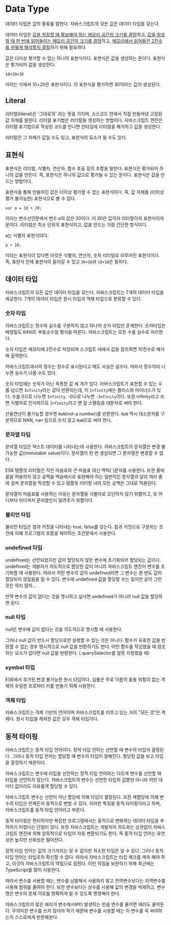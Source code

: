 # Data Type

데이터 타입은 값의 종류를 말한다. 자바스크립트의 모든 값은 데이터 타입을 갖는다.

데이터 타입은 <u>값을 저장할 때 확보해야 하는 메모리 공간의 크기를 결정</u>하고, <u>값을 참조할 때 한 번에 읽어들이는 메모리 공간의 크기를 결정</u>하고, <u>메모리에서 읽어들인 2진수를 어떻게 해석할지 결정</u>하기 위해 필요하다.



값은 더이상 평가할 수 없는 하나의 표현식이다. 표현식은 값을 생성하는 문이다. 표현식은 평가되어 값을 생성한다.



`10+20=30`

이라는 식에서 10+20은 표현식이다. 이 표현식을 평가하면 30이라는 값이 생성된다.



## Literal

리터럴(literal)은 '그대로의' 라는 뜻을 가지며, 소스코드 안에서 직접 만들어낸 고정된 값 자체를 말한다. 리터럴 표기법은 리터럴을 생성하는 방법이다. 자바스크립트 엔진은 리터럴 표기법으로 작성된 코드를 만나면 런타임에 리터럴을 해석하고 값을 생성한다.

리터럴은 그 자체가 값일 수도 있고, 표현식의 요소가 될 수도 있다.



## 표현식

표현식은 리터럴, 식별자, 연산자, 함수 호출 등의 조합을 말한다. 표현식은 평가되어 하나의 값을 만든다. 즉, 표현식은 하나의 값으로 평가될 수 있는 문이다. 표현식은 값을 만드는 방법이다.

표현식을 통해 만들어진 값은 더이상 평가할 수 없는 표현식이다. 즉, 값 자체를 (더이상 평가 불가능한) 표현식으로 볼 수 있다.

`var a = 10 + 20;`

이라는 변수선언문에서 변수 a의 값은 30이다. 이 30은 값이자 리터럴이자 표현식이자 문이다. 리터럴은 최소 단위의 표현식이고, 값을 만드는 가장 간단한 방식이다.

a는 식별자 표현식이다.

`a + 10;`

이라는 표현식이 있다면 이것은 식별자, 연산자, 숫자 리터럴로 이루어진 표현식이다. 즉, 표현식 안에 표현식이 들어갈 수 있고 `30+10`과 `10+10`은 동치다.



## 데이터 타입

자바스크립트의 모든 값은 데이터 타입을 갖는다. 자바스크립트는 7개의 데이터 타입을 제공한다. 7개의 데이터 타입은 원시 타입과 객체 타입으로 분류할 수 있다.



### 숫자 타입

자바스크립트는 정수와 실수를 구분하지 않고 하나의 숫자 타입만 존재한다. 숫자타입은 배정밀도 64비트 부동소수점 형식을 따른다. 자바스크립트는 모든 수를 실수로 처리한다.

숫자 타입은 메모리에 2진수로 저장되며 스크립트 내에서 값을 참조하면 10진수로 해석해 출력한다.

자바스크립트에서의 정수는 정수로 표시된다고 해도 사실은 실수다. 따라서 정수끼리 나누면 실수가 나올 수도 있다.

숫자 타입에는 숫자가 아닌 독특한 값 세 개가 있다. 자바스크립트가 표현할 수 있는 수를 넘으면 `Infinity`라는 값이 반환되는데, 이 `Infinity`에는 플러스와 마이너스가 있다. 수를 0으로 나누면 `Infinity`, -0으로 나누면 `-Infinity`이다. 또한 infinity라고 쓰면 식별자로 인식하므로 `Infinity`라고 맨 앞 스펠링을 대문자로 써야 한다.

산술연산이 불가능할 경우엔 `NaN`(not-a number)를 반환한다. `NaN` 역시 대소문자를 구분하므로 NAN, nan 등으로 쓰지 않고 `NaN`으로 써야 한다.



### 문자열 타입

문자열 타입은 텍스트 데이터를 나타내는데 사용한다. 자바스크립트의 문자열은 변경 불가능한 값(immutable value)이다. 문자열이 한 번 생성되면 그 문자열은 변경할 수 없다.

ES6 템플릿 리터럴은 작은 따옴표와 큰 따옴표 대신 백틱(`)문자를 사용한다. 또한 줄바꿈을 허용하지 않고 공백을 백슬래시로 표현해야 하는 일반적인 문자열과 달리 여러 줄에 걸쳐 문자열을 작성할 수 있고 템플릿 리터럴 내의 모든 공백은 그대로 적용된다.

문자열이 따옴표를 사용하는 이유는 문자열을 식별자로 오인하지 않기 위함이고, 또 어디부터 어디까지 문자열인지 알려주기 위함이다.



### 불리언 타입

불리언 타입은 참과 거짓을 나타내는 true, false를 갖는다. 참과 거짓으로 구분되는 조건에 의해 프로그램의 흐름을 제어하는 조건문에서 사용한다.



### undefined 타입

undefined는 선언되었지만 값이 할당되지 않은 변수에 초기화되어 할당되는 값이다. undefined는 개발자가 의도적으로 할당한 값이 아니라 자바스크립트 엔진이 변수를 초기화할 때 사용한다. 따라서 어떤 변수의 값이 undefined라면 그 변수는 한 번도 값이 할당되지 않았음을 알 수 있다. 변수에 undefined 값을 할당할 수는 있지만 굳이 그런 짓은 하지 말자...

만약 변수의 값이 없다는 것을 명시하고 싶다면 undefined가 아니라 null 값을 할당하면 된다.



### null 타입

null은 변수에 값이 없다는 것을 의도적으로 명시할 때 사용한다.

그러나 null 값이 반드시 할당으로만 실행할 수 있는 것은 아니다. 함수가 유효한 값을 반환할 수 없는 경우 명시적으로 null 값을 반환하기도 한다. 어떤 함수를 작성했을 때 참조하는 요소가 없다면 null 값을 반환한다. (.querySelector를 잘못 지정했을 때)



### symbol 타입

ES6에서 추가된 변경 불가능한 원시 타입이다. 심볼은 주로 이름의 충돌 위험이 없는 객체의 유일한 프로퍼티 키를 만들기 위해 사용한다.



### 객체 타입

자바스크립트는 객체 기반의 언어이며 자바스크립트를 이루고 있는 거의 "모든 것"은 객체다. 원시 타입을 제외한 값은 모두 객체 타입이다.



## 동적 타이핑

자바스크립트는 동적 타입 언어이다. 정적 타입 언어는 선언할 때 변수의 타입이 결정된다. 그러나 동적 타입 언어는 할당할 때 변수의 타입이 정해진다. 할당된 값을 보고 타입을 결정하기 때문이다.

자바스크립트는 변수에 타입을 선언하는 정적 타입 언어와는 다르게 변수를 선언할 때 타입을 선언하지 않는다. 자바스크립트의 변수는 선언한 타입의 값뿐만 아니라 어떤 데이터 값이라도 자유롭게 할당할 수 있다.

자바스크립트 변수는 선언이 아닌 할당에 의해 타입이 결정된다. 또한 재할당에 의해 변수의 타입은 언제든지 동적으로 변할 수 있다. 이러한 특징을 동적 타이핑이라고 하며, 자바스크립트를 동적 타입 언어라고 부른다.

동적 타이핑은 편리하지만 복잡한 프로그램에서는 동적으로 변화하는 데이터 타입을 추적하기 어렵다는 단점이 있다. 또한 자바스크립트는 개발자의 의도와는 상관없이 자바스크립트 엔진에 의해 암묵적으로 타입이 자동 변환되기도 한다. 즉 동적 타입 언어는 유연성은 높지만 신뢰성은 떨어진다.

정적 타입 언어는 값의 크기까지는 알 수 없지만 최소한 타입은 알 수 있다. 그러나 동적 타입 언어는 타입조차 확신할 수 없다. 따라서 자바스크립트는 타입 체크를 계속 해야 하고, 이것이 자바스크립트의 약점으로 꼽힌다. 이런 약점을 보완하기 위해 최근에는 TypeScript를 많이 사용한다.

따라서 변수를 사용할 때는, 변수를 남발해서 사용하지 말고 전역변수보다는 지역변수를 사용해 범위를 줄여야 한다. 또한 변수보다는 상수를 사용해 값의 변경을 억제하고, 변수명은 변수의 존재 이유를 명확하게 알 수 있도록 명명해야 한다.

자바스크립트의 많은 에러가 변수에서부터 발생하는 만큼 변수를 줄이면 에러도 줄어든다. 무의미한 변수를 쓰지 않아야 하기 때문에 변수를 사용할 때는 이 변수를 꼭 써야하는지 스스로에게 반문해본다.
